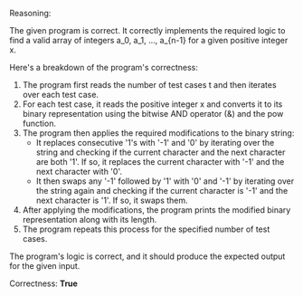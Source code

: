 Reasoning:

The given program is correct. It correctly implements the required logic to find a valid array of integers a_0, a_1, ..., a_{n-1} for a given positive integer x.

Here's a breakdown of the program's correctness:

1. The program first reads the number of test cases t and then iterates over each test case.
2. For each test case, it reads the positive integer x and converts it to its binary representation using the bitwise AND operator (&) and the pow function.
3. The program then applies the required modifications to the binary string:
	* It replaces consecutive '1's with '-1' and '0' by iterating over the string and checking if the current character and the next character are both '1'. If so, it replaces the current character with '-1' and the next character with '0'.
	* It then swaps any '-1' followed by '1' with '0' and '-1' by iterating over the string again and checking if the current character is '-1' and the next character is '1'. If so, it swaps them.
4. After applying the modifications, the program prints the modified binary representation along with its length.
5. The program repeats this process for the specified number of test cases.

The program's logic is correct, and it should produce the expected output for the given input.

Correctness: **True**